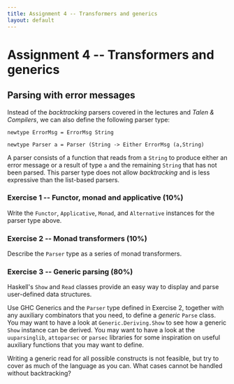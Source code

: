 ```yaml
---
title: Assignment 4 -- Transformers and generics
layout: default
---
```


# Assignment 4 -- Transformers and generics

## Parsing with error messages

Instead of the *backtracking* parsers covered in the lectures and
*Talen & Compilers*, we can also define the following parser type:

```
newtype ErrorMsg = ErrorMsg String

newtype Parser a = Parser (String -> Either ErrorMsg (a,String)
```

A parser consists of a function that reads from a `String` to produce
either an error message or a result of type `a` and the remaining
`String` that has not been parsed. This parser type does not allow
*backtracking* and is less expressive than the list-based parsers.

### Exercise 1 -- Functor, monad and applicative (10%)

Write the `Functor`, `Applicative`, `Monad`, and `Alternative` instances
for the parser type above.

### Exercise 2 -- Monad transformers (10%)

Describe the `Parser` type as a series of monad transformers. 

### Exercise 3 -- Generic parsing (80%)

Haskell's `Show` and `Read` classes provide an easy way to display and
parse user-defined data structures.

Use GHC Generics and the `Parser` type defined in Exercise 2, together
with any auxiliary combinators that you need, to define a *generic*
`Parse` class. You may want to have a look at `Generic.Deriving.Show`
to see how a generic `Show` instance can be derived. You may want to
have a look at the `uuparsinglib`, `attoparsec` or `parsec` libraries
for some inspiration on useful auxiliary functions that you may want
to define.


Writing a generic read for all possible constructs is not feasible,
but try to cover as much of the language as you can. What cases cannot
be handled without backtracking?
